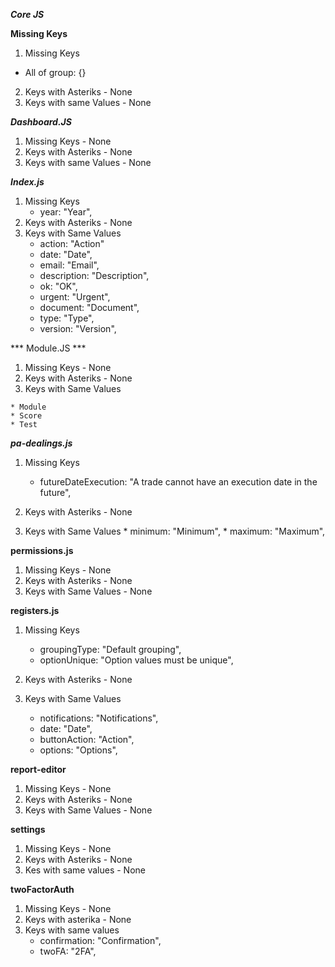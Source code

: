 ***Core JS***

**Missing Keys** 
1. Missing Keys
* All of group: {}
2. Keys with Asteriks - None
3. Keys with same Values - None

***Dashboard.JS***
1. Missing Keys - None
2. Keys with Asteriks - None
3. Keys with same Values - None 

***Index.js***
1. Missing Keys
    * year: "Year",
2. Keys with Asteriks - None
3. Keys with Same Values
    * action: "Action"
    * date: "Date",
    * email: "Email",
    * description: "Description",
    * ok: "OK",
    * urgent: "Urgent",
    * document: "Document",
    * type: "Type",
    * version: "Version",


*** Module.JS ***
  1. Missing Keys - None
  2. Keys with Asteriks - None
  3. Keys with Same Values

    * Module
    * Score 
    * Test

***pa-dealings.js***
  1. Missing Keys
     * futureDateExecution: "A trade cannot have an execution date in the future",

  2. Keys with Asteriks - None
  3. Keys with Same Values 
    * minimum: "Minimum",
    * maximum: "Maximum",

**permissions.js**
1. Missing Keys - None
2. Keys with Asteriks - None
3. Keys with Same Values - None

**registers.js**
   1. Missing Keys 
      * groupingType: "Default grouping",
      * optionUnique: "Option values must be unique",

   2. Keys with Asteriks - None

   3. Keys with Same Values 
      * notifications: "Notifications",
      * date: "Date",
      * buttonAction: "Action",
      * options: "Options",

**report-editor**
   1. Missing Keys - None
   2. Keys with Asteriks - None
   3. Keys with Same Values - None

**settings**
   1. Missing Keys - None
   2. Keys with Asteriks - None
   3. Kes with same values - None

**twoFactorAuth**
   1. Missing Keys - None
   2. Keys with asterika - None
   3. Keys with same values
      * confirmation: "Confirmation",
      * twoFA: "2FA",

